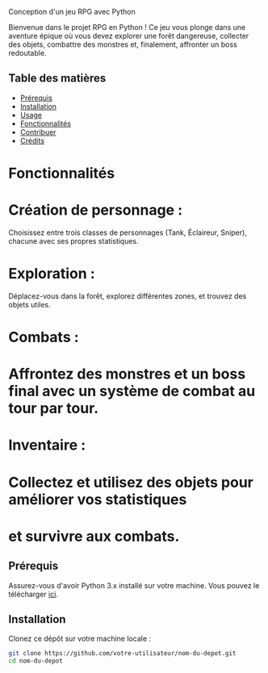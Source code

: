 Conception d'un jeu RPG avec Python

Bienvenue dans le projet RPG en Python ! Ce jeu vous plonge dans une aventure épique où vous devez explorer une forêt dangereuse, collecter des objets, combattre des monstres et, finalement, affronter un boss redoutable.

## Table des matières

- [Prérequis](#prérequis)
- [Installation](#installation)
- [Usage](#usage)
- [Fonctionnalités](#fonctionnalités)
- [Contribuer](#contribuer)
- [Crédits](#crédits)

# Fonctionnalités

# Création de personnage :
Choisissez entre trois classes de personnages (Tank, Éclaireur, Sniper),
chacune avec ses propres statistiques.

# Exploration :
Déplacez-vous dans la forêt, explorez différentes zones,
et trouvez des objets utiles.

# Combats :
# Affrontez des monstres et un boss final avec un système de combat au tour par tour.

# Inventaire :
# Collectez et utilisez des objets pour améliorer vos statistiques
# et survivre aux combats.

## Prérequis

Assurez-vous d'avoir Python 3.x installé sur votre machine. Vous pouvez le télécharger [ici](https://www.python.org/downloads/).

## Installation

Clonez ce dépôt sur votre machine locale :

```bash
git clone https://github.com/votre-utilisateur/nom-du-depot.git
cd nom-du-depot


